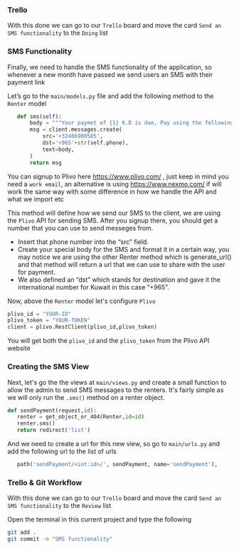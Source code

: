 ### Trello

With this done we can go to our `Trello` board and move the card `Send an SMS functionality` to the `Doing` list

### SMS Functionality

Finally, we need to handle the SMS functionality of the application, so whenever a new month have passed we send users an SMS with their payment link

Let’s go to the `main/models.py` file and add the following method to the `Renter` model

```python
   def sms(self):
       body = """Your paymet of {1} K.D is due, Pay using the following link {2}""".format(self.name, self.amount,self.generate_url())
       msg = client.messages.create(
           src='+32466900585',
           dst='+965'+str(self.phone),
           text=body,
       )
       return msg
```

You can signup to Plivo here https://www.plivo.com/ , just keep in mind you need a `work email`, an alternative is using https://www.nexmo.com/ if will work the same way with some difference in how we handle the API and what we import etc

This method will define how we send our SMS to the client, we are using the `Plivo` API for sending SMS. After you signup there, you should get a number that you can use to send messeges from. 
 * Insert that phone number into the “src” field.
 * Create your special body for the SMS and format it in a certain way, you may notice we are using the other Renter method which is generate_url() and that method will return a url that we can use to share with the user for payment. 
 * We also defined an “dst” which stands for destination and gave it the international number for Kuwait in this case “+965”.

Now, above the `Renter` model let's configure `Plivo`

```python
plivo_id = "YOUR-ID"
plivo_token = "YOUR-TOKEN"
client = plivo.RestClient(plivo_id,plivo_token)
```

You will get both the `plivo_id` and the `plivo_token` from the Plivo API website

### Creating the SMS View

Next, let's go the the views at `main/views.py` and create a small function to allow the admin to send SMS messages to the renters. It's fairly simple as we will only run the `.sms()` method on a renter object.

```python
def sendPayment(request,id):
   renter = get_object_or_404(Renter,id=id)
   renter.sms()
   return redirect('list')
```

And we need to create a url for this new view, so go to `main/urls.py` and add the following url to the list of urls

```python
   path('sendPayment/<int:id>/', sendPayment, name='sendPayment'),
```

### Trello & Git Workflow

With this done we can go to our `Trello` board and move the card `Send an SMS functionality` to the `Review` list

Open the terminal in this current project and type the following

```bash
git add .
git commit -m "SMS functionality"
```